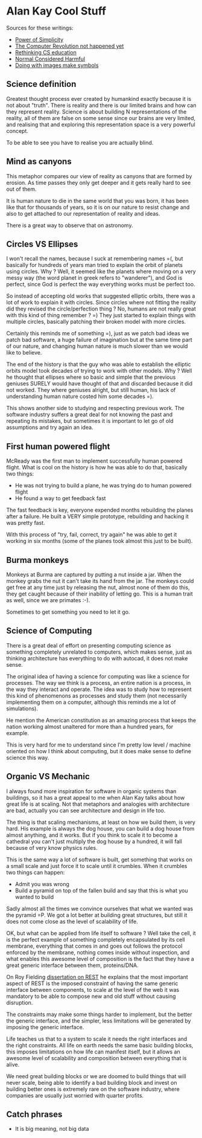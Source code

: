 # Alan Kay Cool Stuff

Sources for these writings:

* [Power of Simplicity](https://www.youtube.com/watch?v=NdSD07U5uBs&feature=youtu.be)
* [The Computer Revolution not happened yet](https://www.youtube.com/watch?v=oKg1hTOQXoY&feature=youtu.be)
* [Rethinking CS education](https://www.youtube.com/watch?v=N9c7_8Gp7gI)
* [Normal Considered Harmful](https://www.youtube.com/watch?v=FvmTSpJU-Xc)
* [Doing with images make symbols](https://www.youtube.com/watch?v=p2LZLYcu_JY&feature=youtu.be)

## Science definition

Greatest thought process ever created by humankind exactly
because it is not about "truth". There is reality and there is
our limited brains and how can they represent reality. Science is about
building N representations of the reality, all of them are false on some
sense since our brains are very limited, and realising that and exploring
this representation space is a very powerful concept.

To be able to see you have to realise you are actually blind.

## Mind as canyons

This metaphor compares our view of reality as canyons that are formed by erosion.
As time passes they only get deeper and it gets really hard to see out of them.

It is human nature to die in the same world that you was born, it has been like that
for thousands of years, so it is on our nature to resist change and also to get
attached to our representation of reality and ideas.

There is a great way to observe that on astronomy.

## Circles VS Ellipses

I won't recall the names, because I suck at remembering names =(, but
basically for hundreds of years man tried to explain the orbit of planets
using circles. Why ? Well, it seemed like the planets where moving on a very
messy way (the word planet in greek refers to "wanderer"), and God is perfect,
since God is perfect the way everything works must be perfect too.

So instead of accepting old works that suggested elliptic orbits, there was a lot
of work to explain it with circles. Since circles where not fitting the reality did
they revised the circle/perfection thing ? No, humans are not really great with this
kind of thing remember ? =) They just started to explain things with multiple circles,
basically patching their broken model with more circles.

Certainly this reminds me of something =), just as we patch bad ideas we patch
bad software, a huge failure of imagination but at the same time part of our nature,
and changing human nature is much slower than we would like to believe.

The end of the history is that the guy who was able to establish the elliptic orbits
model took decades of trying to work with other models. Why ? Well he thought that
ellipses where so basic and simple that the previous geniuses SURELY would have thought
of that and discarded because it did not worked. They where geniuses alright, but still
human, his lack of understanding human nature costed him some decades =).

This shows another side to studying and respecting previous work. The software industry
suffers a great deal for not knowing the past and repeating its mistakes, but sometimes
it is important to let go of old assumptions and try again an idea.

## First human powered flight

McReady was the first man to implement successfully human powered flight.
What is cool on the history is how he was able to do that, basically two things:

* He was not trying to build a plane, he was trying do to human powered flight
* He found a way to get feedback fast

The fast feedback is key, everyone expended months rebuilding the planes after a
failure. He built a VERY simple prototype, rebuilding and hacking it was pretty fast.

With this process of "try, fail, correct, try again" he was able to get it working in
six months (some of the planes took almost this just to be built).

## Burma monkeys

Monkeys at Burma are captured by putting a nut inside a jar. When the monkey
grabs the nut it can't take its hand from the jar. The monkeys could get free
at any time just by releasing the nut, almost none of them do this, they get
caught because of their inability of letting go. This is a human trait as well,
since we are primates :-).

Sometimes to get something you need to let it go.

## Science of Computing

There is a great deal of effort on presenting computing science as something
completely unrelated to computers, which makes sense, just as thinking architecture
has everything to do with autocad, it does not make sense.

The original idea of having a science for computing was like a science for
processes. The way we think is a process, an entire nation is a process,
in the way they interact and operate.
The idea was to study how to represent this kind of
phenomenons as processes and study them (not necessarily implementing them on
a computer, although this reminds me a lot of simulations).

He mention the American constitution as an amazing process that keeps the nation
working almost unaltered for more than a hundred years, for example.

This is very hard for me to understand since I'm pretty low level / machine
oriented on how I think about computing, but it does make sense to define
science this way.

## Organic VS Mechanic

I always found more inspiration for software in organic systems than buildings,
so it has a great appeal to me when Alan Kay talks about how great life is
at scaling. Not that metaphors and analogies with architecture are bad, actually
you can see architecture and design in life too.

The thing is that scaling mechanisms, at least on how we build them, is very hard.
His example is always the dog house, you can build a dog house from almost anything,
and it works. But if you think to scale it to become a cathedral you can't just
multiply the dog house by a hundred, it will fall because of very know physics rules.

This is the same way a lot of software is built, get something that works on a small scale
and just force it to scale until it crumbles. When it crumbles two things can happen:

* Admit you was wrong
* Build a pyramid on top of the fallen build and say that this is what you wanted to build

Sadly almost all the times we convince ourselves that what we wanted was the pyramid =P.
We got a lot better at building great structures, but still it does not come close as
the level of scalability of life.

OK, but what can be applied from life itself to software ? Well take the cell, it is the
perfect example of something completely encapsulated by its cell membrane, everything
that comes in and goes out follows the protocol enforced by the membrane, nothing
comes inside without inspection, and what enables this awesome level of composition is
the fact that they have a great generic interface between them, proteins/DNA.

On Roy Fielding [dissertation on REST](https://www.ics.uci.edu/~fielding/pubs/dissertation/top.html)
he explains that the most important aspect of REST is the imposed constraint
of having the same generic interface between components,
to scale at the level of the web it was mandatory to be able to compose new
and old stuff without causing disruption.

The constraints may make some things harder to implement,
but the better the generic interface, and the simpler, less limitations will be
generated by imposing the generic interface.

Life teaches us that to a system to scale it needs the right interfaces and the right constraints.
All life on earth needs the same basic building blocks, this imposes limitations on how life can
manifest itself, but it allows an awesome level of scalability and composition between everything
that is alive.

We need great building blocks or we are doomed to build things that will never scale,
being able to identify a bad building block and invest on building better ones is extremely
rare on the software industry, where companies are usually just worried with quarter profits.

## Catch phrases

* It is big meaning, not big data

